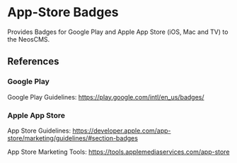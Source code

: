 # App-Store Badges

Provides Badges for Google Play and Apple App Store (iOS, Mac and TV) to the NeosCMS.

## References

### Google Play

Google Play Guidelines: https://play.google.com/intl/en_us/badges/

### Apple App Store

App Store Guidelines: https://developer.apple.com/app-store/marketing/guidelines/#section-badges

App Store Marketing Tools: https://tools.applemediaservices.com/app-store
